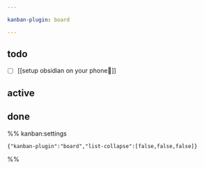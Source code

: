 ```yaml
---

kanban-plugin: board

---
```


## todo

- [ ] [[setup obsidian on your phone📱]]


## active



## done





%% kanban:settings
```
{"kanban-plugin":"board","list-collapse":[false,false,false]}
```
%%